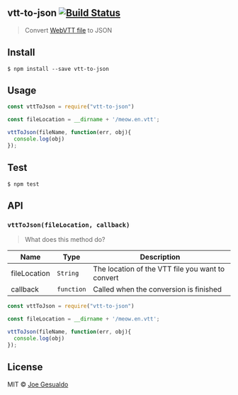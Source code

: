 ## vtt-to-json [![Build Status](https://travis-ci.org/joegesualdo/vtt-to-json.svg?branch=master)](https://travis-ci.org/joegesualdo/vtt-to-json)
> Convert [WebVTT file](https://developer.mozilla.org/en-US/docs/Web/API/Web_Video_Text_Tracks_Format) to JSON

## Install
```
$ npm install --save vtt-to-json
```

## Usage
```javascript
const vttToJson = require("vtt-to-json")

const fileLocation = __dirname + '/meow.en.vtt';

vttToJson(fileName, function(err, obj){
  console.log(obj)
});
```

## Test
```
$ npm test
```

## API
### `vttToJson(fileLocation, callback)`
> What does this method do?

| Name | Type | Description |
|------|------|-------------|
| fileLocation | `String` | The location of the VTT file you want to convert 
| callback | `function` | Called when the conversion is finished|


```javascript
const vttToJson = require("vtt-to-json")

const fileLocation = __dirname + '/meow.en.vtt';

vttToJson(fileName, function(err, obj){
  console.log(obj)
});
```

## License
MIT © [Joe Gesualdo]()
